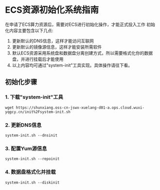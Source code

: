 # ECS资源初始化系统指南

在申请了ECS算力资源后，需要对ECS进行初始化操作，才能正式投入工作
初始化内容主要包含以下几点:
1. 更新默认的DNS信息，这样才能访问互联网
2. 更新默认的镜像源信息，这样才能安装所需软件
3. 默认ECS资源采用系统盘和数据盘分离创建方式，所以需要格式化你的数据盘，并进行挂载后才能使用
4. 以上内容均可通过"system-init"工具实现。具体操作请往下看。


## 初始化步骤
### 1. 下载"system-init"工具
```
wget https://shunxiang.oss-cn-jswx-xuelang-d01-a.ops.cloud.wuxi-yqgcy.cn/init%2Fsystem-init.sh
```

### 2. 更新DNS信息
```
system-init.sh --dnsinit
```

### 3. 配置Yum源信息
```
system-init.sh --repoinit
```

### 4. 数据盘格式化并挂载
```
system-init.sh --diskinit
```


